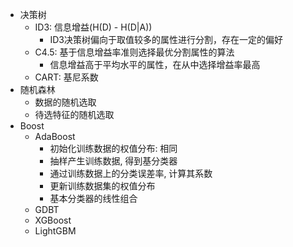 - 决策树
    - ID3: 信息增益(H(D) - H(D|A))
        - ID3决策树偏向于取值较多的属性进行分割，存在一定的偏好
    - C4.5: 基于信息增益率准则选择最优分割属性的算法
        - 信息增益高于平均水平的属性，在从中选择增益率最高
    - CART: 基尼系数
- 随机森林
    - 数据的随机选取
    - 待选特征的随机选取
- Boost
    - AdaBoost
        - 初始化训练数据的权值分布: 相同
        - 抽样产生训练数据, 得到基分类器
        - 通过训练数据上的分类误差率, 计算其系数
        - 更新训练数据集的权值分布
        - 基本分类器的线性组合
    - GDBT
    - XGBoost
    - LightGBM